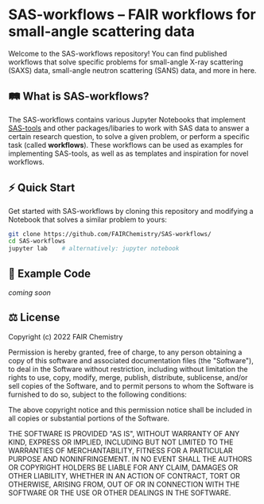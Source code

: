 # SAS-workflows – FAIR workflows for small-angle scattering data

Welcome to the SAS-workflows repository! You can find published workflows that solve specific problems for small-angle X-ray scattering (SAXS) data, small-angle neutron scattering (SANS) data, and more in here.

## 🛤 What is SAS-workflows?

The SAS-workflows contains various Jupyter Notebooks that implement [SAS-tools](https://github.com/FAIRChemistry/SAS-tools) and other packages/libaries to work with SAS data to answer a certain research question, to solve a given problem, or perform a specific task (called **workflows**). These workflows can be used as examples for implementing SAS-tools, as well as as templates and inspiration for novel workflows.

## ⚡️ Quick Start

Get started with SAS-workflows by cloning this repository and modifying a Notebook that solves a similar problem to yours:

```bash
git clone https://github.com/FAIRChemistry/SAS-workflows/
cd SAS-workflows
jupyter lab    # alternatively: jupyter notebook
```

## 🔖 Example Code

*coming soon*

## ⚖️ License

Copyright (c) 2022 FAIR Chemistry

Permission is hereby granted, free of charge, to any person obtaining a copy of this software and associated documentation files (the "Software"), to deal in the Software without restriction, including without limitation the rights to use, copy, modify, merge, publish, distribute, sublicense, and/or sell copies of the Software, and to permit persons to whom the Software is furnished to do so, subject to the following conditions:

The above copyright notice and this permission notice shall be included in all copies or substantial portions of the Software.

THE SOFTWARE IS PROVIDED "AS IS", WITHOUT WARRANTY OF ANY KIND, EXPRESS OR IMPLIED, INCLUDING BUT NOT LIMITED TO THE WARRANTIES OF MERCHANTABILITY, FITNESS FOR A PARTICULAR PURPOSE AND NONINFRINGEMENT. IN NO EVENT SHALL THE AUTHORS OR COPYRIGHT HOLDERS BE LIABLE FOR ANY CLAIM, DAMAGES OR OTHER LIABILITY, WHETHER IN AN ACTION OF CONTRACT, TORT OR OTHERWISE, ARISING FROM, OUT OF OR IN CONNECTION WITH THE SOFTWARE OR THE USE OR OTHER DEALINGS IN THE SOFTWARE.
